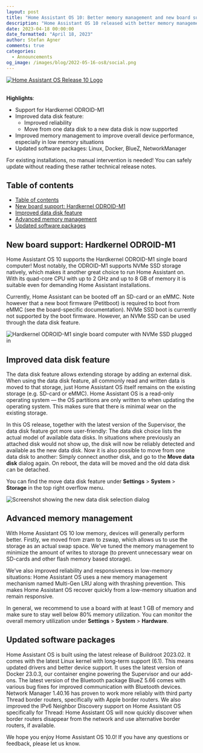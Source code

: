 ```yaml
---
layout: post
title: "Home Assistant OS 10: Better memory management and new board support"
description: "Home Assistant OS 10 released with better memory management and Hardkernel ODROID-M1 board support!"
date: 2023-04-18 00:00:00
date_formatted: "April 18, 2023"
author: Stefan Agner
comments: true
categories:
  - Announcements
og_image: /images/blog/2022-05-16-os8/social.png
---
```


<a href='https://github.com/home-assistant/operating-system/releases/tag/10.0'>
<img title='Home Assistant OS Release 10' alt='Home Assistant OS Release 10 Logo'
     src='/images/blog/2022-05-16-os8/social.png' style='border: 0;box-shadow: none;'>
</a>
<br><br>

**Highlights**:

- Support for Hardkernel ODROID-M1
- Improved data disk feature:
  - Improved reliability
  - Move from one data disk to a new data disk is now supported
- Improved memory management to improve overall device performance, especially in low memory situations
- Updated software packages: Linux, Docker, BlueZ, NetworkManager

For existing installations, no manual intervention is needed! You can safely
update without reading these rather technical release notes.

## Table of contents

- [Table of contents](#table-of-contents)
- [New board support: Hardkernel ODROID-M1](#new-board-support-hardkernel-odroid-m1)
- [Improved data disk feature](#improved-data-disk-feature)
- [Advanced memory management](#advanced-memory-management)
- [Updated software packages](#updated-software-packages)

## New board support: Hardkernel ODROID-M1

Home Assistant OS 10 supports the Hardkernel ODROID-M1 single board computer!
Most notably, the ODROID-M1 supports NVMe SSD storage natively, which makes it
another great choice to run Home Assistant on. With its quad-core CPU with up
to 2&nbsp;GHz and up to 8&nbsp;GB of memory it is suitable even for demanding Home
Assistant installations.

Currently, Home Assistant can be booted off an SD-card or an eMMC. Note however
that a new boot firmware (Petitboot) is required to boot from eMMC (see
the board-specific documentation). NVMe SSD boot is currently not supported
by the boot firmware. However, an NVMe SSD can be used through the data disk
feature.

<img src='/images/blog/2023-04-18-os10/hardkernel-odroid-m1.jpg' alt='Hardkernel ODROID-M1 single board computer with NVMe SSD plugged in'>

## Improved data disk feature

The data disk feature allows extending storage by adding an external disk.
When using the data disk feature, all commonly read and written data is moved
to that storage, just Home Assistant OS itself remains on the existing storage
(e.g. SD-card or eMMC). Home Assistant OS is a read-only operating system &mdash; the
OS partitions are only written to when updating the operating system. This makes
sure that there is minimal wear on the existing storage.

In this OS release, together with the latest version of the Supervisor, the
data disk feature got more user-friendly: The data disk choice lists the actual
model of available data disks. In situations where previously an attached disk
would not show up, the disk will now be reliably detected and available as the
new data disk. Now it is also possible to move from one data disk to another:
Simply connect another disk, and go to the **Move data disk** dialog again. On
reboot, the data will be moved and the old data disk can be detached.

You can find the move data disk feature under **Settings** > **System** > **Storage** in
the top right overflow menu.

<img src='/images/blog/2023-04-18-os10/datadisk-new.png' alt='Screenshot showing the new data disk selection dialog'>

## Advanced memory management

With Home Assistant OS 10 low memory, devices will generally perform better.
Firstly, we moved from zram to zswap, which allows us to use the storage as an
actual swap space. We’ve tuned the memory management to minimize the amount of
writes to storage (to prevent unnecessary wear on SD-cards and other flash
memory based storage).

We’ve also improved reliability and responsiveness in low-memory situations:
Home Assistant OS uses a new memory management mechanism named Multi-Gen LRU
along with thrashing prevention. This makes Home Assistant OS recover quickly
from a low-memory situation and remain responsive.

In general, we recommend to use a board with at least 1&nbsp;GB of memory and make
sure to stay well below 80% memory utilization. You can monitor the overall
memory utilization under **Settings** > **System** > **Hardware**.

## Updated software packages

Home Assistant OS is built using the latest release of Buildroot 2023.02. It
comes with the latest Linux kernel with long-term support (6.1). This means
updated drivers and better device support. It uses the latest version of
Docker 23.0.3, our container engine powering the Supervisor and our add-ons.
The latest version of the Bluetooth package BlueZ 5.66 comes with various bug
fixes for improved communication with Bluetooth devices. Network Manager
1.40.16 has proven to work more reliably with third party Thread border routers,
specifically with Apple border routers. We also improved the IPv6 Neighbor
Discovery support on Home Assistant OS specifically for Thread: Home Assistant
OS will now quickly discover when border routers disappear from the network and
use alternative border routers, if available.

We hope you enjoy Home Assistant OS 10.0! If you have any questions or feedback,
please let us know.
